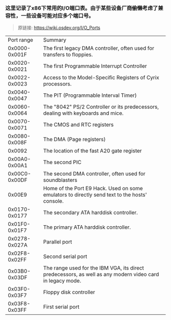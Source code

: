 ### 这里记录了x86下常用的I/O端口表。由于某些设备厂商<s>偷懒</s>考虑了兼容性，一些设备可能对应多个端口号。

> 原链接: https://wiki.osdev.org/I/O_Ports

|   |   |
| - | - |
|Port range |Summary |
|0x0000-0x001F| 	The first legacy DMA controller, often used for transfers to floppies.|
|0x0020-0x0021| 	The first Programmable Interrupt Controller|
|0x0022-0x0023| 	Access to the Model-Specific Registers of Cyrix processors.|
|0x0040-0x0047| 	The PIT (Programmable Interval Timer)|
|0x0060-0x0064| 	The "8042" PS/2 Controller or its predecessors, dealing with keyboards and mice.|
|0x0070-0x0071| 	The CMOS and RTC registers|
|0x0080-0x008F| 	The DMA (Page registers)|
|0x0092| 	The location of the fast A20 gate register|
|0x00A0-0x00A1| 	The second PIC|
|0x00C0-0x00DF| 	The second DMA controller, often used for soundblasters|
|0x00E9| 	Home of the Port E9 Hack. Used on some emulators to directly send text to the hosts' console.|
|0x0170-0x0177| 	The secondary ATA harddisk controller.|
|0x01F0-0x01F7| 	The primary ATA harddisk controller.|
|0x0278-0x027A| 	Parallel port|
|0x02F8-0x02FF| 	Second serial port|
|0x03B0-0x03DF| 	The range used for the IBM VGA, its direct predecessors, as well as any modern video card in legacy mode.|
|0x03F0-0x03F7| 	Floppy disk controller|
|0x03F8-0x03FF| 	First serial port|